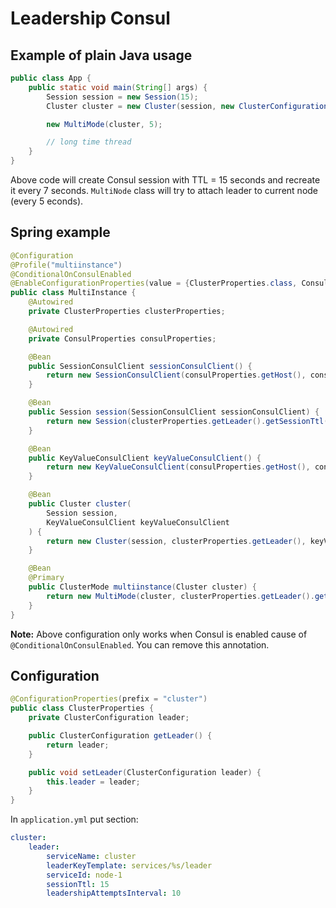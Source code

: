 # Leadership Consul

## Example of plain Java usage

```java
public class App {
    public static void main(String[] args) {
        Session session = new Session(15);
        Cluster cluster = new Cluster(session, new ClusterConfiguration());

        new MultiMode(cluster, 5);

        // long time thread
    }
}
```

Above code will create Consul session with TTL = 15 seconds and recreate it every 7 seconds. `MultiNode` class will try to attach leader to current node (every 5 econds).

## Spring example

```java
@Configuration
@Profile("multiinstance")
@ConditionalOnConsulEnabled
@EnableConfigurationProperties(value = {ClusterProperties.class, ConsulProperties.class})
public class MultiInstance {
    @Autowired
    private ClusterProperties clusterProperties;

    @Autowired
    private ConsulProperties consulProperties;

    @Bean
    public SessionConsulClient sessionConsulClient() {
        return new SessionConsulClient(consulProperties.getHost(), consulProperties.getPort());
    }

    @Bean
    public Session session(SessionConsulClient sessionConsulClient) {
        return new Session(clusterProperties.getLeader().getSessionTtl(), sessionConsulClient);
    }

    @Bean
    public KeyValueConsulClient keyValueConsulClient() {
        return new KeyValueConsulClient(consulProperties.getHost(), consulProperties.getPort());
    }

    @Bean
    public Cluster cluster(
        Session session,
        KeyValueConsulClient keyValueConsulClient
    ) {
        return new Cluster(session, clusterProperties.getLeader(), keyValueConsulClient);
    }

    @Bean
    @Primary
    public ClusterMode multiinstance(Cluster cluster) {
        return new MultiMode(cluster, clusterProperties.getLeader().getLeadershipAttemptsInterval());
    }
}
```

**Note:** Above configuration only works when Consul is enabled cause of `@ConditionalOnConsulEnabled`. You can remove this annotation.

## Configuration

```java
@ConfigurationProperties(prefix = "cluster")
public class ClusterProperties {
    private ClusterConfiguration leader;

    public ClusterConfiguration getLeader() {
        return leader;
    }

    public void setLeader(ClusterConfiguration leader) {
        this.leader = leader;
    }
}
```

In `application.yml` put section:

```yml
cluster:
    leader:
        serviceName: cluster
        leaderKeyTemplate: services/%s/leader
        serviceId: node-1
        sessionTtl: 15
        leadershipAttemptsInterval: 10
```

